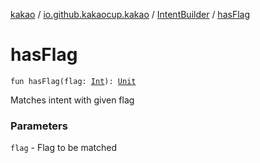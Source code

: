 [kakao](../../index.md) / [io.github.kakaocup.kakao](../index.md) / [IntentBuilder](index.md) / [hasFlag](./has-flag.md)

# hasFlag

`fun hasFlag(flag: `[`Int`](https://kotlinlang.org/api/latest/jvm/stdlib/kotlin/-int/index.html)`): `[`Unit`](https://kotlinlang.org/api/latest/jvm/stdlib/kotlin/-unit/index.html)

Matches intent with given flag

### Parameters

`flag` - Flag to be matched